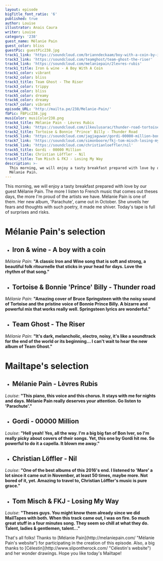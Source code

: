 ```yaml
---
layout: episode
bigTitle_font_ratio: '6'
published: true
author: Louise
illustrator: Anais Caura
writer: Louise
category: '238'
guest_name: Mélanie Pain
guest_color: bliss
guestPic: guestPic238.jpg
track1_link: 'https://soundcloud.com/brianndeckaam/boy-with-a-coin-by-iron-and'
track3_link: 'https://soundcloud.com/teamghost/team-ghost-the-riser'
track4_link: 'https://soundcloud.com/melaniepain/2levres-rubis'
track1_title: Iron & wine - A Boy With A Coin
track1_color: vibrant
track2_color: bliss
track3_title: Team Ghost - The Riser
track3_color: trippy
track4_color: bliss
track5_color: dreamy
track6_color: dreamy
track7_color: vibrant
episode_URL: 'http://mailta.pe/238/Melanie-Pain/'
fbPic: FBPic238.jpg
musiColor: musiColor238.png
track4_title: Mélanie Pain - Lèvres Rubis
track2_link: 'https://soundcloud.com/ilkeulusarac/thunder-road-tortoise-and'
track2_title: Tortoise & Bonnie 'Prince' Billy - Thunder Road
track5_link: 'https://soundcloud.com/jagjaguwar/gordi-00000-million-bon-iver-cover-1'
track7_link: 'https://soundcloud.com/simonboore/fkj-tom-misch-losing-my-way'
track6_link: 'https://soundcloud.com/christianloeffler/nil'
track5_title: Gordi - 00000 Million
track6_title: Christian Löffler - Nil
track7_title: Tom Misch & FKJ - Losing My Way
description: >-
  This morning, we will enjoy a tasty breakfast prepared with love by our guest
  Mélanie Pain.
---
```

<p id="introduction">This morning, we will enjoy a tasty breakfast prepared with love by our guest Mélanie Pain. The more I listen to French music that comes out theses days, the more I'm proud of the artists we have. Mélanie Pain is one of them.
Her new album, 'Parachute', came out in October. She unveils her fears and thoughts with such poetry, it made me shiver. Today's tape is full of surprises and risks.</p>

# **Mélanie Pain's selection**

+ ## Iron & wine - A boy with a coin
_Mélanie Pain_: **"**A classic Iron and Wine song that is soft and strong, a beautiful folk ritournelle that sticks in your head for days. Love the rhythm of that song.**"**

+ ## Tortoise & Bonnie 'Prince' Billy - Thunder road
_Mélanie Pain_: **"**Amazing cover of Bruce Springsteen with the noisy sound of Tortoise and the pristine voice of Bonnie Prince Billy. A bizarre and powerful mix that works really well. Springsteen lyrics are wonderful.**"**

+ ## Team Ghost - The Riser
_Mélanie Pain_: **"**It's dark, melancholic, electro, noisy, it's like a soundtrack for the end of the world or its beginning... I can't wait to hear the new album of Team Ghost.**"**

# **Mailtape's selection**

+ ## Mélanie Pain - Lèvres Rubis
_Louise_: **"**This piano, this voice and this chorus. It stays with me for nights and days. Mélanie Pain really deserves your attention. Go listen to 'Parachute'.**"**

+ ## Gordi - 00000 Million
_Louise_: **"**Hell yeah! Yes, all the way. I'm a big big fan of Bon Iver, so I'm really picky about covers of their songs. Yet, this one by Gordi hit me. So powerful to do it a capella. It blown me away.**"**

+ ## Christian Löffler - Nil
_Louise_: **"**One of the best albums of this 2016's end. I listened to 'Mare' a lot since it came out in November, at least 50 times, maybe more. Not bored of it, yet. Amazing to travel to, Christian Löffler's music is pure grace.**"**

+ ## Tom Misch & FKJ - Losing My Way
_Louise_: **"**Theses guys. You might know them already since we did MailTapes with both. When this track came out, I was on fire. So much great stuff in a four minutes song. They seem so chill at what they do. Talent, ladies & gentlemen, talent...**"**

<p id="outroduction">That's all folks! Thanks to [Mélanie Pain](http://melaniepain.com/ "Mélanie Pain's website") for participating in the creation of this episode. Also, a big thanks to [Célestin](http://www.slipontherock.com/ "Célestin's website") and her wonder drawings. Hope you like today's Mailtape!</p>
